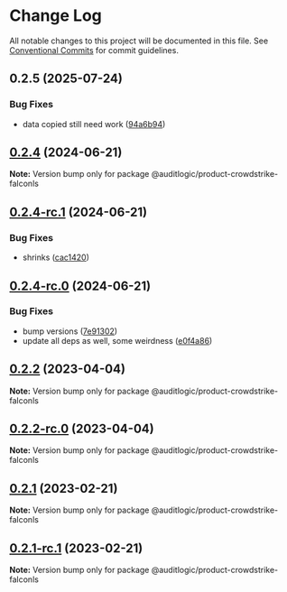 # Change Log

All notable changes to this project will be documented in this file.
See [Conventional Commits](https://conventionalcommits.org) for commit guidelines.

## 0.2.5 (2025-07-24)


### Bug Fixes

* data copied still need work ([94a6b94](https://github.com/zerobias-org/product/commit/94a6b942fb0516367548599d739529536132755a))





## [0.2.4](https://github.com/auditlogic/product/compare/@auditlogic/product-crowdstrike-falconls@0.2.4-rc.1...@auditlogic/product-crowdstrike-falconls@0.2.4) (2024-06-21)

**Note:** Version bump only for package @auditlogic/product-crowdstrike-falconls





## [0.2.4-rc.1](https://github.com/auditlogic/product/compare/@auditlogic/product-crowdstrike-falconls@0.2.4-rc.0...@auditlogic/product-crowdstrike-falconls@0.2.4-rc.1) (2024-06-21)


### Bug Fixes

* shrinks ([cac1420](https://github.com/auditlogic/product/commit/cac14200fefcd8183ab69fe89a47bd3f70f563e9))





## [0.2.4-rc.0](https://github.com/auditlogic/product/compare/@auditlogic/product-crowdstrike-falconls@0.2.2...@auditlogic/product-crowdstrike-falconls@0.2.4-rc.0) (2024-06-21)


### Bug Fixes

* bump versions ([7e91302](https://github.com/auditlogic/product/commit/7e913023b8b312150ed7762c32fbbe616be71de5))
* update all deps as well, some weirdness ([e0f4a86](https://github.com/auditlogic/product/commit/e0f4a864714e2d3de6bbf3da014d5312fe53be2f))





## [0.2.2](https://github.com/auditlogic/product/compare/@auditlogic/product-crowdstrike-falconls@0.2.1...@auditlogic/product-crowdstrike-falconls@0.2.2) (2023-04-04)

**Note:** Version bump only for package @auditlogic/product-crowdstrike-falconls





## [0.2.2-rc.0](https://github.com/auditlogic/product/compare/@auditlogic/product-crowdstrike-falconls@0.2.1...@auditlogic/product-crowdstrike-falconls@0.2.2-rc.0) (2023-04-04)

**Note:** Version bump only for package @auditlogic/product-crowdstrike-falconls





## [0.2.1](https://github.com/auditlogic/product/compare/@auditlogic/product-crowdstrike-falconls@0.2.0...@auditlogic/product-crowdstrike-falconls@0.2.1) (2023-02-21)

**Note:** Version bump only for package @auditlogic/product-crowdstrike-falconls





## [0.2.1-rc.1](https://github.com/auditlogic/product/compare/@auditlogic/product-crowdstrike-falconls@0.2.0...@auditlogic/product-crowdstrike-falconls@0.2.1-rc.1) (2023-02-21)

**Note:** Version bump only for package @auditlogic/product-crowdstrike-falconls
